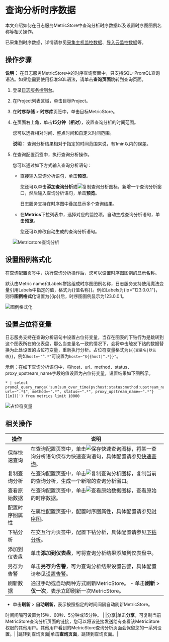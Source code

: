 # 查询分析时序数据

本文介绍如何在日志服务MetricStore中查询分析时序数据以及设置时序图图例名称等相关操作。

已采集到时序数据，详情请参见[采集主机监控数据]()、[导入云监控数据](/intl.zh-CN/时序存储/数据接入/导入云监控数据.md)等。

## 操作步骤

**说明：** 在日志服务MetricStore中的时序查询页面中，只支持SQL+PromQL查询语法。如果您需要使用标准SQL语法，请单击**查询页面**跳转到查询页面。

1.  登录[日志服务控制台](https://sls.console.aliyun.com)。

2.  在Project列表区域，单击目标Project。

3.  在**时序存储** \> **时序库**页签中，单击目标MetricStore。

4.  在页面右上角，单击**15分钟（相对）**，设置查询分析的时间范围。

    您可以选择相对时间、整点时间和自定义时间范围。

    **说明：** 查询分析结果相对于指定的时间范围来说，有1min以内的误差。

5.  在查询配置页签中，执行查询分析操作。

    您可以通过如下方式输入查询分析语句：

    -   直接输入查询分析语句，单击**预览**。

        您还可以单击**添加查询分析**或![复制查询分析](https://static-aliyun-doc.oss-accelerate.aliyuncs.com/assets/img/zh-CN/6683129951/p128502.png)图标，新增一个查询分析窗口，然后输入查询分析语句，单击**预览**。

        日志服务支持在时序图中叠加显示多个查询结果。

    -   在**Metrics**下拉列表中，选择对应的监控项，自动生成查询分析语句，单击**预览**。

        您还可以修改自动生成的查询分析语句。

    ![Metricstore查询分析](https://static-aliyun-doc.oss-accelerate.aliyuncs.com/assets/img/zh-CN/6683129951/p128490.png)


## 设置图例格式化

在查询配置页签中，执行查询分析操作后，您可以设置时序图图例的显示名称。

默认由Metric name和Labels拼接组成时序图图例名称，日志服务支持使用魔法变量引用Labels中指定的值，格式为\{\{值名称\}\}。例如Labels为\{ip="123.0.0.1"\}，则将**图例格式化**设置为\{\{ip\}\}后，时序图图例显示为123.0.0.1。

![图例格式化](https://static-aliyun-doc.oss-accelerate.aliyuncs.com/assets/img/zh-CN/6683129951/p128687.png)

## 设置占位符变量

日志服务支持在查询分析语句中设置占位符变量，当存在图表的下钻行为是跳转到这个图表所在的仪表盘，那么当变量名一致的情况下，会将单击触发下钻的数据替换为此处设置的占位符变量，重新执行分析。占位符变量格式为`${{变量名|默认值}}`，例如`host=~"^.*"`可设置为`host=~"${{host|^.*}}"`。

示例：在如下查询分析语句中，将host、url、method、status、proxy\_upstream\_name字段的值设置为占位符变量，设置结果如下图所示。

```
* | select promql_query_range('sum(sum_over_time(pv:host:status:method:upstream_name:upstream_status:url{host=~"^.*", url=~".*$", method=~".*", status=~".*", proxy_upstream_name=~".*"}[1m]))') from metrics limit 10000
```

![占位符变量](https://static-aliyun-doc.oss-accelerate.aliyuncs.com/assets/img/zh-CN/9304903061/p174559.png)

## 相关操作

|操作|说明|
|--|--|
|保存快速查询|在查询配置页签中，单击![保存快速查询](https://static-aliyun-doc.oss-accelerate.aliyuncs.com/assets/img/zh-CN/6683129951/p128501.png)图标，将某一查询分析语句保存为快速查询语句，具体配置请参见[快速查询](/intl.zh-CN/查询与分析/查询语法与功能/快速查询.md)。|
|复制查询分析|在查询配置页签中，单击![复制查询分析](https://static-aliyun-doc.oss-accelerate.aliyuncs.com/assets/img/zh-CN/6683129951/p128502.png)图标，复制当前的查询分析，生成一个新增的查询分析窗口。|
|查看原始数据|在查询配置页签中，单击![查看原始数据](https://static-aliyun-doc.oss-accelerate.aliyuncs.com/assets/img/zh-CN/6683129951/p128504.png)图标，查看原始的时序数据。|
|配置时序图属性|在属性配置页签中，配置时序图属性，具体配置请参见[时序图]()。|
|下钻分析|在交互行为页签中，配置下钻分析，具体配置请参见[下钻分析](/intl.zh-CN/可视化与告警/仪表盘/下钻分析.md)。|
|添加到仪表盘|单击**添加到仪表盘**，可将查询分析结果添加到仪表盘中。|
|另存为告警|单击**另存为告警**，可为查询分析结果设置告警，具体配置请参见[设置告警](/intl.zh-CN/可视化与告警/告警/设置告警.md)。|
|刷新数据|通过手动或自动两种方式刷新MetricStore。 -   单击**刷新** \> **仅一次**，表示立即刷新一次MetricStore。
-   单击**刷新** \> **自动刷新**，表示按照指定的时间间隔自动刷新MetricStore。

时间间隔可设置为15秒、60秒、5分钟或15分钟。 |
|分享|单击**分享**，可复制当前MetricStore查询分析页面的链接，您可以将该链接发送给有查看该MetricStore权限的其他用户。其他用户看到的MetricStore查询分析页面会保留您的一系列设置。|
|跳转到查询页面|单击**查询页面**，跳转到查询页面。|

